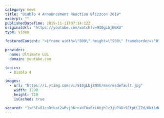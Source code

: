 ```yaml
---
category: news
title: "Diablo 4 Announcement Reaction Blizzcon 2019"
excerpt: ""
publishedDateTime: 2019-11-11T07:14:12Z
originalUrl: "https://youtube.com/watch?v=9I0gLbjENXU"
type: video

featuredContent: "<iframe width=\"800\" height=\"500\" frameborder=\"0\" src=\"https://www.youtube.com/embed/9I0gLbjENXU\" allow=\"accelerometer; autoplay; encrypted-media; gyroscope; picture-in-picture\" allowfullscreen></iframe>"

provider:
  name: Ultimate LUL
  domain: youtube.com

topics:
  - Diablo 4

images:
  - url: "https://i.ytimg.com/vi/9I0gLbjENXU/maxresdefault.jpg"
    width: 1280
    height: 720
    isCached: true

secured: "1sd3Cv81cnDtkai2wPvj36rnxHFbx6rLUUjhJz3jUPHD+9EfpLLZZd/KNt1dWc5NSF6+sgcFUB5r7a3iPtiJGGDr5nlgzl8LVgLb+qFgUOMKud9sAwxWZXDHPx06U1VlWmP0YosxU6qRytPboUsxwztu+cm+jA2+I2MS4LWifSmVsJ4ixFztEy7Snuot3GpR1+0yCu+qg2uMKKT/O0fn1zeHHPGxhypcHjtySAzQL7LkApFo1njiQBSSQW6SEGBno3vKm7XmTJb3Axe16PlYi5ldTLc/IGaZMx92e0ERsJNpApyQIBJD7BxBbn0cJZtjFnGx9i9Htn7rM1ocAr6MVXRtx0Idfn/UXxlmJ2qXsY/77GfQWDjiop1AcEoUusM6+PCwQhPmGbKBuTuOHJL/J5jcZ7bKZ0JO9WyM4cxsAuk=;ioeEdKbTLGDy1+ryDD05rw=="
---
```


